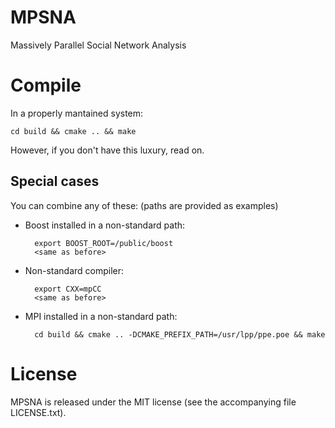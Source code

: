 MPSNA
=====

Massively Parallel Social Network Analysis

Compile
=======

In a properly mantained system:

    cd build && cmake .. && make

However, if you don't have this luxury, read on.

Special cases
-------------

You can combine any of these: (paths are provided as examples)

* Boost installed in a non-standard path:

        export BOOST_ROOT=/public/boost
        <same as before>

* Non-standard compiler:

        export CXX=mpCC
        <same as before>

* MPI installed in a non-standard path:

        cd build && cmake .. -DCMAKE_PREFIX_PATH=/usr/lpp/ppe.poe && make

License
=======

MPSNA is released under the MIT license (see the accompanying file LICENSE.txt).
